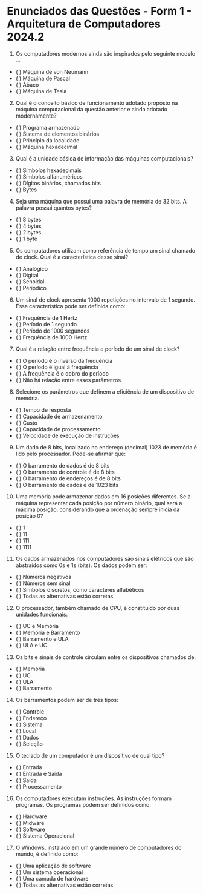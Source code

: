 # Enunciados das Questões - Form 1 - Arquitetura de Computadores 2024.2

1. Os computadores modernos ainda são inspirados pelo seguinte modelo ...

- ( ) Máquina de von Neumann
- ( ) Máquina de Pascal
- ( ) Ábaco
- ( ) Máquina de Tesla

2. Qual é o conceito básico de funcionamento adotado proposto na máquina computacional da questão anterior e ainda adotado modernamente? 

- ( ) Programa armazenado
- ( ) Sistema de elementos binários
- ( ) Princípio da localidade
- ( ) Máquina hexadecimal

3. Qual é a unidade básica de informação das máquinas computacionais?

- ( ) Símbolos hexadecimais
- ( ) Símbolos alfanuméricos
- ( ) Dígitos binários, chamados bits
- ( ) Bytes

4. Seja uma máquina que possui uma palavra de memória de 32 bits. A palavra possui quantos bytes?

- ( ) 8 bytes
- ( ) 4 bytes
- ( ) 2 bytes
- ( ) 1 byte

5. Os computadores utilizam como referência de tempo um sinal chamado de clock. Qual é a característica desse sinal?

- ( ) Analógico
- ( ) Digital
- ( ) Senoidal
- ( ) Periódico

6. Um sinal de clock apresenta 1000 repetições no intervalo de 1 segundo. Essa característica pode ser definida como:

- ( ) Frequência de 1 Hertz
- ( ) Período de 1 segundo
- ( ) Período de 1000 segundos
- ( ) Frequência de 1000 Hertz

7. Qual é a relação entre frequência e período de um sinal de clock?

- ( ) O período é o inverso da frequência
- ( ) O período é igual à frequência
- ( ) A frequência é o dobro do período
- ( ) Não há relação entre esses parâmetros

8. Selecione os parâmetros que definem a eficiência de um dispositivo de memória.

- ( ) Tempo de resposta
- ( ) Capacidade de armazenamento
- ( ) Custo
- ( ) Capacidade de processamento
- ( ) Velocidade de execução de instruções

9. Um dado de 8 bits, localizado no endereço (decimal) 1023 de memória é lido pelo processador. Pode-se afirmar que:

- ( ) O barramento de dados é de 8 bits
- ( ) O barramento de controle é de 8 bits
- ( ) O barramento de endereços é de 8 bits
- ( ) O barramento de dados é de 1023 bits

10. Uma memória pode armazenar dados em 16 posições diferentes. Se a máquina representar cada posição por número binário, qual será a máxima posição, considerando que a ordenação sempre inicia da posição 0?

- ( ) 1
- ( ) 11
- ( ) 111
- ( ) 1111

11. Os dados armazenados nos computadores são sinais elétricos que são abstraídos como 0s e 1s (bits). Os dados podem ser: 

- ( ) Números negativos
- ( ) Números sem sinal
- ( ) Símbolos discretos, como caracteres alfabéticos
- ( ) Todas as alternativas estão corretas

12. O processador, também chamado de CPU, é constituído por duas unidades funcionais:

- ( ) UC e Memória
- ( ) Memória e Barramento
- ( ) Barramento e ULA
- ( ) ULA e UC

13. Os bits e sinais de controle circulam entre os dispositivos chamados de:

- ( ) Memória
- ( ) UC
- ( ) ULA
- ( ) Barramento

14. Os barramentos podem ser de três tipos:

- ( ) Controle
- ( ) Endereço
- ( ) Sistema
- ( ) Local
- ( ) Dados
- ( ) Seleção

15. O teclado de um computador é um dispositivo de qual tipo?

- ( ) Entrada
- ( ) Entrada e Saída
- ( ) Saída
- ( ) Processamento

16. Os computadores executam instruções. As instruções formam programas. Os programas podem ser definidos como:

- ( ) Hardware
- ( ) Midware
- ( ) Software
- ( ) Sistema Operacional

17. O Windows, instalado em um grande número de computadores do mundo, é definido como:

- ( ) Uma aplicação de software
- ( ) Um sistema operacional
- ( ) Uma camada de hardware
- ( ) Todas as alternativas estão corretas
